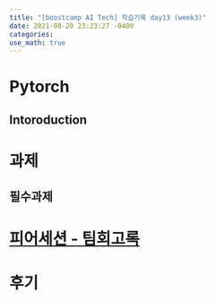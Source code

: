 ```yaml
---
title: "[boostcamp AI Tech] 학습기록 day13 (week3)"
date: 2021-08-20 23:23:27 -0400
categories:
use_math: true
---
```


# Pytorch
## Intoroduction











































# 과제
## 필수과제

# [피어세션 - 팀회고록]()

# 후기